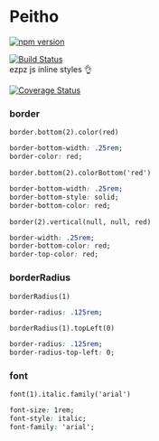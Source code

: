 # Peitho

[![npm version](https://badge.fury.io/js/peitho.svg)](https://badge.fury.io/js/peitho)

[![Build Status](https://travis-ci.org/lazopm/peitho.svg?branch=master)](https://travis-ci.org/lazopm/peitho)  
ezpz js inline styles :ok_hand:

[![Coverage Status](https://coveralls.io/repos/github/lazopm/peitho/badge.svg?branch=master)](https://coveralls.io/github/lazopm/peitho?branch=master)

### border
`border.bottom(2).color(red)`
```css
border-bottom-width: .25rem;
border-color: red;
```

`border.bottom(2).colorBottom('red')`
```css
border-bottom-width: .25rem;
border-bottom-style: solid;
border-bottom-color: red;
```

`border(2).vertical(null, null, red)`
```css
border-width: .25rem;
border-bottom-color: red;
border-top-color: red;
```

### borderRadius
`borderRadius(1)`
```css
border-radius: .125rem;
```

`borderRadius(1).topLeft(0)`
```css
border-radius: .125rem;
border-radius-top-left: 0;
```

### font
`font(1).italic.family('arial')`
```css
font-size: 1rem;
font-style: italic;
font-family: 'arial';
```
